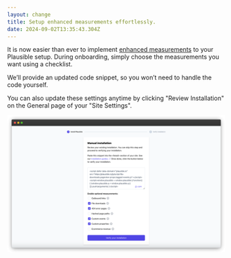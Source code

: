 ```yaml
---
layout: change
title: Setup enhanced measurements effortlessly.
date: 2024-09-02T13:35:43.304Z
---
```

It is now easier than ever to implement [enhanced measurements](https://plausible.io/docs/goal-conversions) to your Plausible setup. During onboarding, simply choose the measurements you want using a checklist. 

We’ll provide an updated code snippet, so you won’t need to handle the code yourself. 

You can also update these settings anytime by clicking "Review Installation" on the General page of your "Site Settings".

![Setting up enhanced measurements in Plausible with a simple checklist](/uploads/plausible-enable-optional-measurements.png "Setting up enhanced measurements in Plausible with a simple checklist")